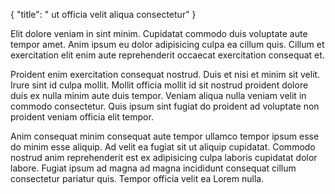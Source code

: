 {
  "title": " ut officia velit aliqua consectetur"
}

Elit dolore veniam in sint minim. Cupidatat commodo duis voluptate aute tempor amet. Anim ipsum eu dolor adipisicing culpa ea cillum quis. Cillum et exercitation elit enim aute reprehenderit occaecat exercitation consequat et.

Proident enim exercitation consequat nostrud. Duis et nisi et minim sit velit. Irure sint id culpa mollit. Mollit officia mollit id sit nostrud proident dolore duis ex nulla minim aute duis tempor. Veniam aliqua nulla veniam velit in commodo consectetur. Quis ipsum sint fugiat do proident ad voluptate non proident veniam officia elit tempor.

Anim consequat minim consequat aute tempor ullamco tempor ipsum esse do minim esse aliquip. Ad velit ea fugiat sit ut aliquip cupidatat. Commodo nostrud anim reprehenderit est ex adipisicing culpa laboris cupidatat dolor labore. Fugiat ipsum ad magna ad magna incididunt consequat cillum consectetur pariatur quis. Tempor officia velit ea Lorem nulla.